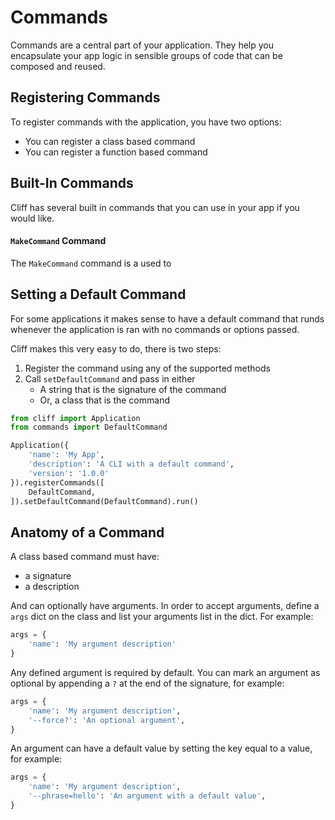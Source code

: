 # Commands

Commands are a central part of your application. They help you encapsulate your app logic in sensible groups of code that can be composed and reused.

## Registering Commands

To register commands with the application, you have two options:

- You can register a class based command
- You can register a function based command

## Built-In Commands

Cliff has several built in commands that you can use in your app if you would like.

#### `MakeCommand` Command

The `MakeCommand` command is a used to 

## Setting a Default Command

For some applications it makes sense to have a default command that runds whenever the application is ran with no commands or options passed.

Cliff makes this very easy to do, there is two steps:

1. Register the command using any of the supported methods
2. Call `setDefaultCommand` and pass in either
    - A string that is the signature of the command 
    - Or, a class that is the command

```python
from cliff import Application
from commands import DefaultCommand

Application({
    'name': 'My App',
    'description': 'A CLI with a default command',
    'version': '1.0.0'
}).registerCommands([
    DefaultCommand,
]).setDefaultCommand(DefaultCommand).run()
```

## Anatomy of a Command

A class based command must have:

- a signature
- a description

And can optionally have arguments. In order to accept arguments, define a `args` dict on the class and list your arguments list in the dict. For example:

```python
args = {
    'name': 'My argument description'
}
```

Any defined argument is required by default. You can mark an argument as optional by appending a `?` at the end of the signature, for example:

```python
args = {
    'name': 'My argument description',
    '--force?': 'An optional argument',
}
```

An argument can have a default value by setting the key equal to a value, for example:

```python
args = {
    'name': 'My argument description',
    '--phrase=hello': 'An argument with a default value',
}
```